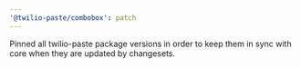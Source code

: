 ```yaml
---
'@twilio-paste/combobox': patch
---
```


Pinned all twilio-paste package versions in order to keep them in sync with core when they are updated by changesets.
